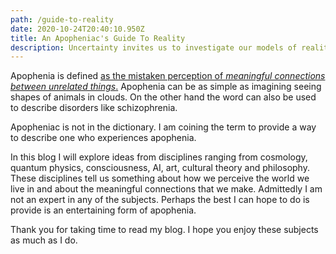 ```yaml
---
path: /guide-to-reality
date: 2020-10-24T20:40:10.950Z
title: An Apopheniac's Guide To Reality
description: Uncertainty invites us to investigate our models of reality
---
```

Apophenia is defined [as the mistaken perception of *meaningful connections between unrelated things*.](https://en.wikipedia.org/wiki/Apophenia) Apophenia can be as simple as imagining seeing shapes of animals in clouds. On the other hand the word can also be used to describe disorders like schizophrenia.

Apopheniac is not in the dictionary. I am coining the term to provide a way to describe one who experiences apophenia.

In this blog I will explore ideas from disciplines ranging from cosmology, quantum physics, consciousness, AI, art, cultural theory and philosophy. These disciplines tell us something about how we perceive the world we live in and about the meaningful connections that we make. Admittedly I am not an expert in any of the subjects. Perhaps the best I can hope to do is provide is an entertaining form of apophenia. 

Thank you for taking time to read my blog. I hope you enjoy these subjects as much as I do.
